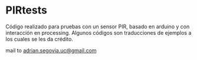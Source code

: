 # PIRtests

Código realizado para pruebas con un sensor PIR, basado en arduino y con interacción en processing.
Algunos códigos son traducciones de ejemplos a los cuales se les da crédito.

mail to adrian.segovia.uc@gmail.com
